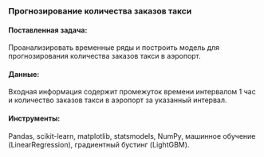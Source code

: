 ### Прогнозирование количества заказов такси

#### Поставленная задача:
Проанализировать временные ряды и построить модель для прогнозирования количества заказов такси в аэропорт. 

#### Данные:
Входная информация содержит промежуток времени интервалом 1 час и количество заказов такси в аэропорт за указанный интервал.

#### Инструменты:
Pandas, scikit-learn, matplotlib, statsmodels, NumPy, машинное обучение (LinearRegression), градиентный бустинг (LightGBM).
